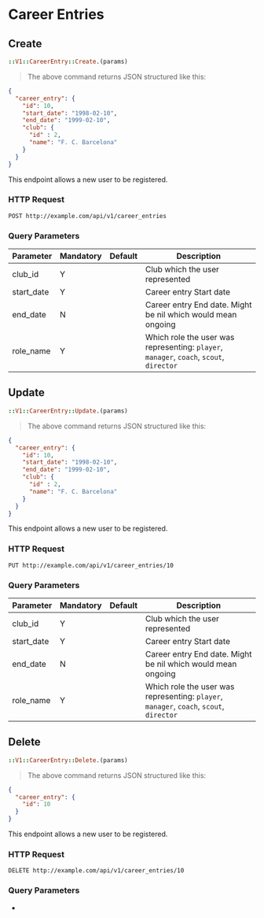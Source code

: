 # Career Entries

## Create

```ruby
::V1::CareerEntry::Create.(params)
```

> The above command returns JSON structured like this:

```json
{
  "career_entry": {
    "id": 10,
    "start_date": "1998-02-10",
    "end_date": "1999-02-10",
    "club": {
      "id" : 2,
      "name": "F. C. Barcelona"
    }
  }
}
```

This endpoint allows a new user to be registered.

### HTTP Request

`POST http://example.com/api/v1/career_entries`

### Query Parameters

Parameter | Mandatory | Default | Description
--------- | --------- | ------- | -----------
club_id | Y | | Club which the user represented
start_date | Y | | Career entry Start date
end_date | N |  | Career entry End date. Might be nil which would mean ongoing
role_name | Y | | Which role the user was representing: `player`, `manager`, `coach`, `scout`, `director`

## Update

```ruby
::V1::CareerEntry::Update.(params)
```

> The above command returns JSON structured like this:

```json
{
  "career_entry": {
    "id": 10,
    "start_date": "1998-02-10",
    "end_date": "1999-02-10",
    "club": {
      "id" : 2,
      "name": "F. C. Barcelona"
    }
  }
}
```

This endpoint allows a new user to be registered.

### HTTP Request

`PUT http://example.com/api/v1/career_entries/10`

### Query Parameters

Parameter | Mandatory | Default | Description
--------- | --------- | ------- | -----------
club_id | Y | | Club which the user represented
start_date | Y | | Career entry Start date
end_date | N |  | Career entry End date. Might be nil which would mean ongoing
role_name | Y | | Which role the user was representing: `player`, `manager`, `coach`, `scout`, `director`

## Delete

```ruby
::V1::CareerEntry::Delete.(params)
```

> The above command returns JSON structured like this:

```json
{
  "career_entry": {
    "id": 10
  }
}
```

This endpoint allows a new user to be registered.

### HTTP Request

`DELETE http://example.com/api/v1/career_entries/10`

### Query Parameters

-
